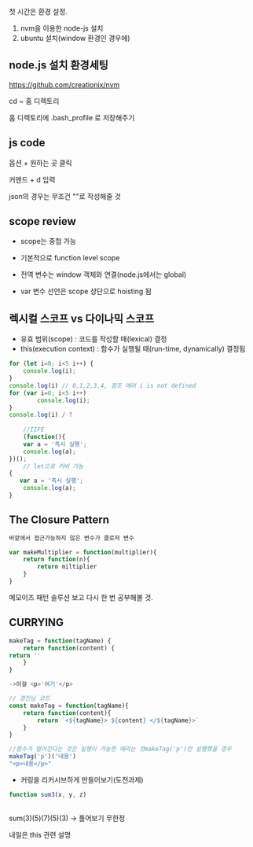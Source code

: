 첫 시간은 환경 설정.

1. nvm을 이용한 node-js 설치
2. ubuntu 설치(window 환경인 경우에)



## node.js 설치 환경세팅



https://github.com/creationix/nvm

cd ~ 홈 디렉토리

홈 디렉토리에 .bash_profile 로 저장해주기



## js code

옵션 + 원하는 곳 클릭

커맨드 + d 입력

json의 경우는 무조건 ""로 작성해줄 것





## scope review

- scope는 중첩 가능
- 기본적으로 function level scope

- 전역 변수는 window 객체와 연결(node.js에서는 global)
- var 변수 선언은 scope 상단으로 hoisting 됨



## 렉시컬 스코프 vs 다이나믹 스코프

- 유효 범위(scope) : 코드를 작성할 때(lexical) 결정
- this(execution context) : 함수가 실행될 때(run-time, dynamically) 결정됨



```javascript
for (let i=0; i<5 i++) {
    console.log(i);
}
console.log(i) // 0,1,2,3,4, 참조 에러 i is not defined
for (var i=0; i<5 i++) 
        console.log(i);
}
console.log(i) / ?
    
    //IIFE
    (function(){
    var a = '즉시 실행';
    console.log(a);
})();
	// let으로 커버 가능
{
   var a = '즉시 실행';
    console.log(a);
}

```



## The Closure Pattern

```javascript
바깥에서 접근가능하지 않은 변수가 클로저 변수

var makeMultiplier = function(multiplier){
    return function(n){
        return miltiplier
    }
}
```



메모이즈 패턴 솔루션 보고 다시 한 번 공부해볼 것.

## CURRYING



```javascript
makeTag = function(tagName) {
    return function(content) {
return ''
    }
}

->이걸 <p>'여기'</p>

// 경진님 코드 
const makeTag = function(tagName){
    return function(content){
        return `<${tagName}> ${content} </${tagName}>`
    }
}

//함수가 떨어진다는 것은 실행이 가능한 애라는 것makeTag('p')만 실행했을 경우
makeTag('p')('내용')
"<p>내용</p>"

```

- 커링을 리커시브하게 만들어보기(도전과제)

```javascript
function sum3(x, y, z)
	
```

sum(3)(5)(7)(5)(3) -> 풀어보기 무한정

내일은 this 관련 설명